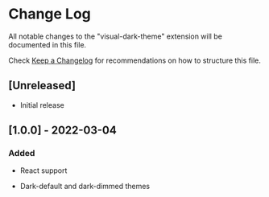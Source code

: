 # Change Log

All notable changes to the "visual-dark-theme" extension will be documented in this file.

Check [Keep a Changelog](http://keepachangelog.com/) for recommendations on how to structure this file.

## [Unreleased]

- Initial release

## [1.0.0] - 2022-03-04
 
### Added
 
- React support

- Dark-default and dark-dimmed themes
